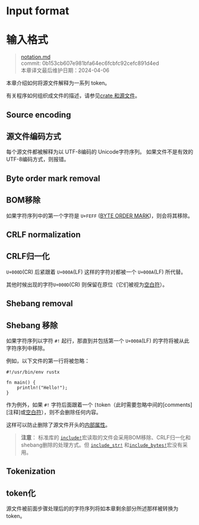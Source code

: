 # Input format
# 输入格式

>[notation.md](https://github.com/rust-lang/reference/blob/master/src/input-format.md)\
>commit: 0b153cb607e981bfa64ec6fcbfc92cefc891d4ed \
>本章译文最后维护日期：2024-04-06

本章介绍如何将源文件解释为一系列 token。

有关程序如何组织成文件的描述，请参见[crate 和源文件][Crates and source files]。

## Source encoding
## 源文件编码方式

每个源文件都被解释为以 UTF-8编码的 Unicode字符序列。
如果文件不是有效的 UTF-8编码方式，则报错。

## Byte order mark removal
## BOM移除

如果字符序列中的第一个字符是 `U+FEFF` ([BYTE ORDER MARK])，则会将其移除。

## CRLF normalization
## CRLF归一化

`U+000D`(CR) 后紧跟着 `U+000A`(LF) 这样的字符对都被一个 `U+000A`(LF) 所代替。

其他时候出现的字符`U+000D`(CR) 则保留在原位（它们被视为[空白符][whitespace]）。

## Shebang removal
## Shebang 移除

如果字符序列以字符 `#!` 起行，那直到并包括第一个 `U+000A`(LF) 的字符将被从此字符序列中移除。

例如，以下文件的第一行将被忽略：

<!-- ignore: tests don't like shebang -->
```rust,ignore
#!/usr/bin/env rustx

fn main() {
    println!("Hello!");
}
```

作为例外，如果 `#!` 字符后面跟着一个 `[`token（此时需要忽略中间的[comments][注释]或[空白符][whitespace]），则不会删除任何内容。

这样可以防止删除了源文件开头的[内部属性][inner attribute]。

> **注意**： 标准库的 [`include!`]宏读取的文件会采用BOM移除、CRLF归一化和 shebang删除的处理方式。但 [`include_str!`] 和[`include_bytes!`]宏没有采用。

## Tokenization
## token化

源文件被前面步骤处理后的的字符序列将如本章剩余部分所述那样被转换为 token。


[`include!`]: ../std/macro.include.md
[`include_bytes!`]: ../std/macro.include_bytes.md
[`include_str!`]: ../std/macro.include_str.md
[inner attribute]: attributes.md
[BYTE ORDER MARK]: https://en.wikipedia.org/wiki/Byte_order_mark#UTF-8
[comments]: comments.md
[Crates and source files]: crates-and-source-files.md
[_shebang_]: https://en.wikipedia.org/wiki/Shebang_(Unix)
[whitespace]: whitespace.md

